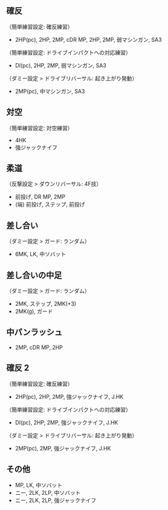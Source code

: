 ## 確反

（簡単練習設定: 確反練習）

- 2HP(pc), 2HP, 2MP, cDR MP, 2HP, 2MP, 弱マシンガン, SA3

（簡単練習設定: ドライブインパクトへの対応練習）

- DI(pc), 2HP, 2MP, 弱マシンガン, SA3

（ダミー設定 > ドライブリバーサル: 起き上がり発動）

- 2MP(pc), 中マシンガン, SA3

## 対空

（簡単練習設定: 対空練習）

- 4HK
- 強ジャックナイフ

## 柔道

（反撃設定 > ダウンリバーサル: 4F技）

- 前投げ, DR MP, 2MP
- (端) 前投げ, ステップ, 前投げ

## 差し合い

（ダミー設定 > ガード: ランダム）

- 6MK, LK, 中ソバット

## 差し合いの中足

（ダミー設定 > ガード: ランダム）

- 2MK, ステップ, 2MK(+3)
- 2MK(g), ガード

## 中パンラッシュ

- 2MP, cDR MP, 2HP

## 確反 2

（簡単練習設定: 確反練習）

- 2HP(pc), 2HP, 2MP, 強ジャックナイフ, J.HK

（簡単練習設定: ドライブインパクトへの対応練習）

- DI(pc), 2HP, 2MP, 強ジャックナイフ, J.HK

（ダミー設定 > ドライブリバーサル: 起き上がり発動）

- 2MP(pc), 2MP, 強ジャックナイフ, J.HK

## その他

- MP, LK, 中ソバット
- ニー, 2LK, 2LP, 中ソバット
- ニー, 2LK, 2LP, 強ジャックナイフ
